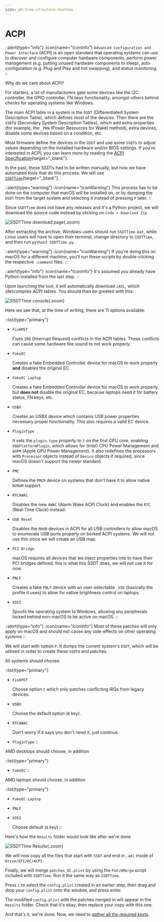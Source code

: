 ```yaml
---
icon: ph:tree-structure-duotone
---
```


# ACPI

::alert{type="info"}
:icon{name="IconInfo"} `Advanced Configuration and Power Interface` (ACPI) is an open standard that operating systems can use to discover and configure computer hardware components, perform power management (e.g. putting unused hardware components to sleep), auto configuration (e.g. Plug and Play and hot swapping), and status monitoring.
::

Why do we care about ACPI?

For starters, a lot of manufacturers gate some devices like the I2C controller, the GPIO controller, FN keys functionality, amongst others behind checks for operating systems like Windows.

The main ACPI table in a system is the `DSDT` (Differentiated System Description Table), which defines most of the devices. Then there are the `SSDT`s (Secondary System Description Tables), which add extra properties (for example, the `_PRW` (Power Resources for Wake) method), extra devices, disable some devices based on a condition, etc.

Most firmware define the devices in the `DSDT` and use some `SSDT`s to adjust values depending on the installed hardware and/or BIOS settings. If you're interested in ACPI, you can learn more by reading the [ACPI Specification](https://uefi.org/sites/default/files/resources/ACPI_Spec_6_5_Aug29.pdf){target="_blank"}.

In the past, these SSDTs had to be written manually, but now we have automated tools that do this process. We will use [`SSDTTime`](https://github.com/corpnewt/SSDTTime){target="_blank"}.

::alert{type="warning"}
:icon{name="IconWarning"} This process has to be done on the computer that macOS will be installed on, or by dumping the `DSDT` from the target system and selecting it instead of pressing `P` later.
::

Since `SSDTTime` does not have any releases and it's a Python project, we will download the source code instead by clicking on `Code > Download Zip`.

![SSDTTime download page](/Images/SSDTTimeDownload.png){.zoom}

After extracting the archive, Windows users should run `SSDTTime.bat`, while Linux users will have to open their terminal, change directory to `SSDTTime`, and then run `python3 SSDTTime.py`.

::alert{type="warning"}
:icon{name="IconWarning"} If you're doing this on macOS for a different machine, you'll run these scripts by double-clicking the respective `.command` files.
::

::alert{type="info"}
:icon{name="IconInfo"} It's assumed you already have Python installed from the last step.
::

Upon launching the tool, it will automatically download `iASL`, which (de)compiles ACPI tables. You should then be greeted with this:

![SSDTTime console](/Images/SSDTTimeConsole.png){.zoom}

Here we see that, at the time of writing, there are 11 options available:

::list{type="primary"}
- `FixHPET`

    Fixes `IRQ` (Interrupt Request) conflicts in the ACPI tables. These conflicts can cause some hardware like sound to not work properly.
- `FakeEC`

    Creates a fake Embedded Controller device for macOS to work properly **and** disables the original EC.
- `FakeEC Laptop`

    Creates a fake Embedded Controller device for macOS to work properly, but **does not** disable the original EC, because laptops need it for battery status, FN keys, etc.
- `USBX`

    Creates an USBX device which contains USB power properties necessary proper functionality. This also requires a valid EC device.
- `PluginType`

    It sets the `plugin-type` property to `1` on the first CPU core, enabling `X86PlatformPlugin`, which allows for (Intel) CPU Power Management and `AGPM` (Apple GPU Power Management). It also redefines the processors with `Processor` objects instead of `Device` objects if required, since macOS doesn't support the newer standard.
- `PMC`

    Defines the `PMCR` device on systems that don't have it to allow native `NVRAM` support.
- `RTCAWAC`

    Disables the new `AWAC` (Alarm Wake ACPI Clock) and enables the `RTC` (Real-Time Clock) instead.
- `USB Reset`

    Disables the `RHUB` devices in ACPI for all USB controllers to allow macOS to enumerate USB ports properly on borked ACPI systems. We will not use this since we will create an USB map.
- `PCI Bridge`

    macOS requires all devices that we inject properties into to have their PCI bridges defined, this is what this SSDT does, we will not use it for now.
- `PNLF`

    Creates a fake `PNLF` device with an user-selectable `_UID` (basically the profile it uses) to allow for native brightness control on laptops.
- `XOSI`

    Spoofs the operating system to Windows, allowing any peripherals locked behind non-macOS to be active on macOS.
::

::alert{type="info"}
:icon{name="IconInfo"} Most of these patches will only apply on macOS and should not cause any side-effects on other operating systems
::

We will start with option `P`. It dumps the current system's `DSDT`, which will be utilised in order to create these `SSDT`s and patches.

All systems should choose:

::list{type="primary"}
- `FixHPET`

  Choose option `C` which only patches conflicting IRQs from legacy devices.
- `USBX`

  Choose the default option (`B` key).
- `RTCAWAC`

  Don't worry if it says you don't need it, just continue.
- `PluginType`
::

AMD desktops should choose, in addition

::list{type="primary"}
- `FakeEC`
::

AMD laptops should choose, in addition

::list{type="primary"}
- `FakeEC Laptop`
- `PNLF`
- `XOSI`

  Choose default (`A` key)
::

Here's how the `Results` folder would look like after we're done

![SSDTTime Results](/Images/SSDTTimeResults.png){.zoom}

We will now copy all the files that start with `SSDT` and end in `.aml` inside of `Drive/EFI/OC/ACPI`.

Finally, we will merge `patches_OC.plist` by using the `PatchMerge` script included with `SSDTTime`. Run it the same way as `SSDTTime`.

Press `1` to select the `config.plist` created in an earlier step, then drag and drop your `config.plist` onto the window, and press enter.

The modified `config.plist` with the patches merged in will appear in the `Results` folder. Check that it's okay, then replace your copy with this one.

And that's it, we're done. Now, we need to [gather all the required kexts](/guide/gatheringfiles/kexts).
